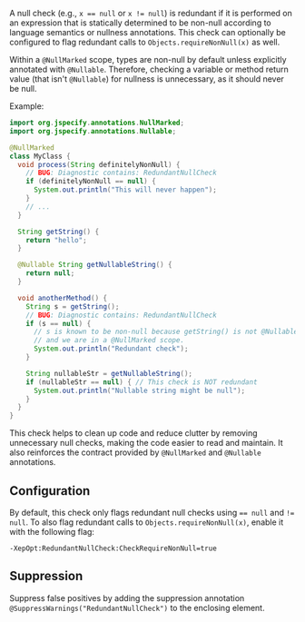 A null check (e.g., `x == null` or `x != null`) is redundant if it is performed on an expression that is statically determined to be non-null according to language semantics or nullness annotations.
This check can optionally be configured to flag redundant calls to `Objects.requireNonNull(x)` as well.

Within a `@NullMarked` scope, types are non-null by default unless explicitly annotated with `@Nullable`.
Therefore, checking a variable or method return value (that isn't `@Nullable`) for nullness is unnecessary, as it should never be null.

Example:

```java
import org.jspecify.annotations.NullMarked;
import org.jspecify.annotations.Nullable;

@NullMarked
class MyClass {
  void process(String definitelyNonNull) {
    // BUG: Diagnostic contains: RedundantNullCheck
    if (definitelyNonNull == null) {
      System.out.println("This will never happen");
    }
    // ...
  }

  String getString() {
    return "hello";
  }

  @Nullable String getNullableString() {
    return null;
  }

  void anotherMethod() {
    String s = getString();
    // BUG: Diagnostic contains: RedundantNullCheck
    if (s == null) {
      // s is known to be non-null because getString() is not @Nullable
      // and we are in a @NullMarked scope.
      System.out.println("Redundant check");
    }

    String nullableStr = getNullableString();
    if (nullableStr == null) { // This check is NOT redundant
      System.out.println("Nullable string might be null");
    }
  }
}
```

This check helps to clean up code and reduce clutter by removing unnecessary null checks, making the code easier to read and maintain.
It also reinforces the contract provided by `@NullMarked` and `@Nullable` annotations.

## Configuration

By default, this check only flags redundant null checks using `== null` and `!= null`. To also flag redundant calls to `Objects.requireNonNull(x)`, enable it with the following flag:

```
-XepOpt:RedundantNullCheck:CheckRequireNonNull=true
```

## Suppression

Suppress false positives by adding the suppression annotation `@SuppressWarnings("RedundantNullCheck")` to the enclosing element.
